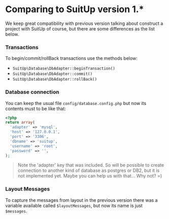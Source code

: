 # Comparing to SuitUp version 1.*

We keep great compatibility with previous version talking about construct a project with SuitUp of course, but there are
some differences as the list below. 

### Transactions

To begin/commit/rollBack transactions use the methods below:

  - `SuitUp\Database\DbAdapter::beginTransaction()`
  - `SuitUp\Database\DbAdapter::commit()`
  - `SuitUp\Database\DbAdapter::rollBack()`

### Database connection
You can keep the usual file `config/database.config.php` but now its contents must to be like that:

```php
<?php
return array(
  'adapter' => 'mysql',
  'host' => '127.0.0.1',
  'port' => '3306',
  'dbname' => 'suitup',
  'username' => 'root',
  'password' => '',
);
```

  > Note the 'adapter' key that was included. So will be possible to create connection to another kind of database as
  postgres or DB2, but it is not implemented yet. Maybe you can help us with that... Why not? =)
  
### Layout Messages

To capture the messages from layout in the previous version there was a variable available called `$layoutMessages`, but
now its name is just `$messages`.

  

